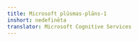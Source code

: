 ```yaml
---
title: Microsoft plūsmas-plāns-1
inshort: nedefinēta
translator: Microsoft Cognitive Services
---
```




